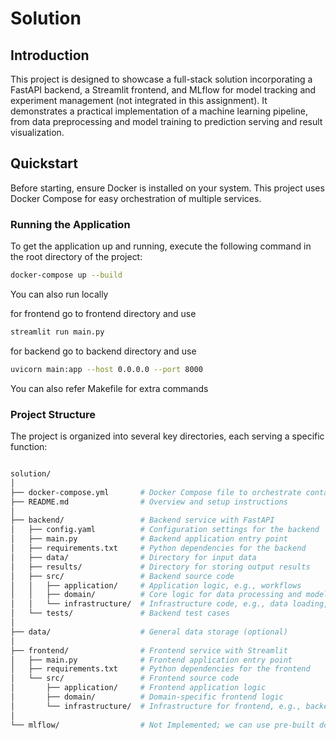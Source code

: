 # Solution

## Introduction
This project is designed to showcase a full-stack solution incorporating a FastAPI backend, a Streamlit frontend, and MLflow for model tracking and experiment management (not integrated in this assignment). It demonstrates a practical implementation of a machine learning pipeline, from data preprocessing and model training to prediction serving and result visualization.

## Quickstart
Before starting, ensure Docker is installed on your system. This project uses Docker Compose for easy orchestration of multiple services.

### Running the Application
To get the application up and running, execute the following command in the root directory of the project:
```bash
docker-compose up --build
```

You can also run locally 

for frontend go to frontend directory and use  
```bash
streamlit run main.py 
```

for backend go to backend directory and use 
```bash
uvicorn main:app --host 0.0.0.0 --port 8000 
```
You can also refer Makefile for extra commands

### Project Structure

The project is organized into several key directories, each serving a specific function:
```bash

solution/
│
├── docker-compose.yml       # Docker Compose file to orchestrate containers
├── README.md                # Overview and setup instructions
│
├── backend/                 # Backend service with FastAPI
│   ├── config.yaml          # Configuration settings for the backend
│   ├── main.py              # Backend application entry point
│   ├── requirements.txt     # Python dependencies for the backend
│   ├── data/                # Directory for input data
│   ├── results/             # Directory for storing output results
│   ├── src/                 # Backend source code
│   │   ├── application/     # Application logic, e.g., workflows
│   │   ├── domain/          # Core logic for data processing and model training
│   │   └── infrastructure/  # Infrastructure code, e.g., data loading, health checks
│   └── tests/               # Backend test cases
│
├── data/                    # General data storage (optional)
│
├── frontend/                # Frontend service with Streamlit
│   ├── main.py              # Frontend application entry point
│   ├── requirements.txt     # Python dependencies for the frontend
│   └── src/                 # Frontend source code
│       ├── application/     # Frontend application logic
│       ├── domain/          # Domain-specific frontend logic
│       └── infrastructure/  # Infrastructure for frontend, e.g., backend communication
│
└── mlflow/                  # Not Implemented; we can use pre-built docker image 

```